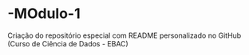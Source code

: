 # -MOdulo-1
Criação do repositório especial com README personalizado no GitHub (Curso de Ciência de Dados - EBAC)
